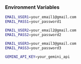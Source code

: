### Environment Variables

```bash
EMAIL_USER1=your_email1@gmail.com
EMAIL_PASS1=your_password1

EMAIL_USER2=your_email2@gmail.com
EMAIL_PASS2=your_password2

EMAIL_USER3=your_email3@gmail.com
EMAIL_PASS3=your_password3

GEMINI_API_KEY=your_gemini_api
```
